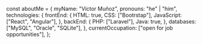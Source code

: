 const aboutMe = {
  myName: "Víctor Muñoz",
  pronouns: "he" | "him",
  technologies: {
    frontEnd: {
      HTML: true,
      CSS: ["Bootrstap"],
      JavaScript: ["React", "Angular"],
    },
    backEnd: {
      PHP: ["Laravel"],
      Java: true,
    },
    databases: ["MySQL", "Oracle", "SQLite"],
  },
  currentOccupation: ["open for job opportunities"],
};
